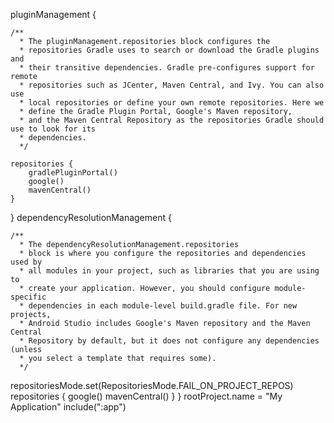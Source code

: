 pluginManagement {

    /**
      * The pluginManagement.repositories block configures the
      * repositories Gradle uses to search or download the Gradle plugins and
      * their transitive dependencies. Gradle pre-configures support for remote
      * repositories such as JCenter, Maven Central, and Ivy. You can also use
      * local repositories or define your own remote repositories. Here we
      * define the Gradle Plugin Portal, Google's Maven repository,
      * and the Maven Central Repository as the repositories Gradle should use to look for its
      * dependencies.
      */

    repositories {
        gradlePluginPortal()
        google()
        mavenCentral()
    }
}
dependencyResolutionManagement {

    /**
      * The dependencyResolutionManagement.repositories
      * block is where you configure the repositories and dependencies used by
      * all modules in your project, such as libraries that you are using to
      * create your application. However, you should configure module-specific
      * dependencies in each module-level build.gradle file. For new projects,
      * Android Studio includes Google's Maven repository and the Maven Central
      * Repository by default, but it does not configure any dependencies (unless
      * you select a template that requires some).
      */

  repositoriesMode.set(RepositoriesMode.FAIL_ON_PROJECT_REPOS)
  repositories {
      google()
      mavenCentral()
  }
}
rootProject.name = "My Application"
include(":app")
